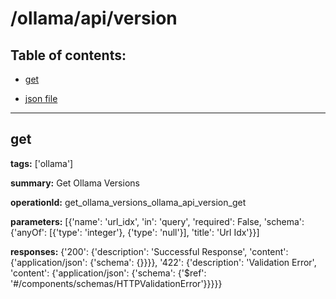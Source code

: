 # /ollama/api/version

## Table of contents:
- [get](#get)

- [json file](./_ollama_api_version.json)

---
<a name="get"></a>
## get

**tags:** ['ollama']

**summary:** Get Ollama Versions

**operationId:** get_ollama_versions_ollama_api_version_get

**parameters:** [{'name': 'url_idx', 'in': 'query', 'required': False, 'schema': {'anyOf': [{'type': 'integer'}, {'type': 'null'}], 'title': 'Url Idx'}}]

**responses:** {'200': {'description': 'Successful Response', 'content': {'application/json': {'schema': {}}}}, '422': {'description': 'Validation Error', 'content': {'application/json': {'schema': {'$ref': '#/components/schemas/HTTPValidationError'}}}}}

